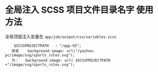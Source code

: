 

# 全局注入 SCSS 项目文件目录名字 使用方法
  

  全局顶层注入变量在   `app/job/output/css/variables.scss`
```
    $SCSSPROJECTPATH   : "/app-h5";
   改变    background-image: url("/yazhou-pc/image/svg/sports_rules.svg");
   为：   background-image: url( $SCSSPROJECTPATH +"/image/svg/sports_rules.svg");

```


 